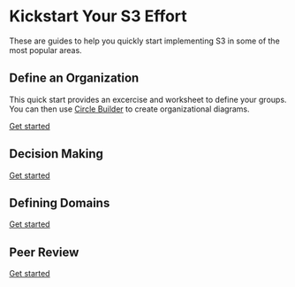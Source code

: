 # Kickstart Your S3 Effort

These are guides to help you quickly start implementing S3 in some of the most popular areas.

## Define an Organization

This quick start provides an excercise and worksheet to define your groups. You can then use [Circle Builder](/circle-builder/) to create organizational diagrams.

[Get started](/quick-start/defining-s3-organizations/)

## Decision Making

[Get started](/quick-start/using-s3-for-decision-making/)

## Defining Domains

[Get started](/quick-start/defining-s3-domains/)

## Peer Review

[Get started](/quick-start/s3-peer-reviews/)
